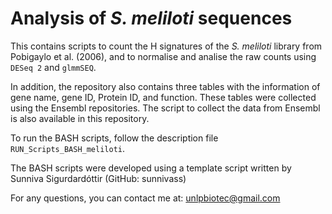 # Analysis of *S. meliloti* sequences

This contains scripts to count the H signatures of the *S. meliloti* library from Pobigaylo et al. (2006), and to normalise and analise the raw counts using `DESeq 2` and `glmmSEQ`.

In addition, the repository also contains three tables with the information of gene name, gene ID, Protein ID, and function. These tables were collected using the Ensembl repositories. The script to collect the data from Ensembl is also available in this repository.

To run the BASH scripts, follow the description file `RUN_Scripts_BASH_meliloti`.

The BASH scripts were developed using a template script written by Sunniva Sigurdardóttir (GitHub: sunnivass) 

For any questions, you can contact me at: unlpbiotec@gmail.com
